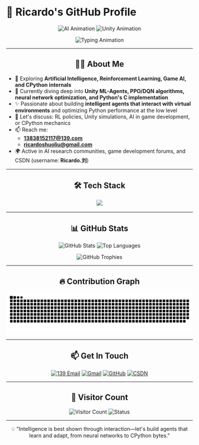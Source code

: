 # 🌟 Ricardo's GitHub Profile

<!-- 顶部动态GIF -->
<p align="center">
  <img src="https://media.giphy.com/media/3o7aCTPPm4x1yu8E8E/giphy.gif" width="400" alt="AI Animation" />
  <img src="https://media.giphy.com/media/RbDKaczqWovIugyJmW/giphy.gif" width="400" alt="Unity Animation" />
</p>

<!-- 打字机效果欢迎语（新增CPython） -->
<p align="center">
  <img src="https://readme-typing-svg.herokuapp.com?size=28&center=true&vCenter=true&width=800&lines=Hi%2C%20I'm%20Ricardo%20👋;AI%20%26%20Reinforcement%20Learning%20Enthusiast;Exploring%20Unity%20ML-Agents%20%26%20CPython%20🚀" alt="Typing Animation" />
</p>

---

<!-- 关于我（添加双邮箱和CPython兴趣） -->
<h2 align="center">👨‍💻 About Me</h2>

- 🔭 Exploring **Artificial Intelligence, Reinforcement Learning, Game AI, and CPython internals**  
- 🌱 Currently diving deep into **Unity ML-Agents, PPO/DQN algorithms, neural network optimization, and Python's C implementation**  
- ✨ Passionate about building **intelligent agents that interact with virtual environments** and optimizing Python performance at the low level  
- 💬 Let's discuss: RL policies, Unity simulations, AI in game development, or CPython mechanics  
- 📫 Reach me:  
  - **13838152117@139.com**  
  - **ricardoshuoliu@gmail.com**  
- 🌍 Active in AI research communities, game development forums, and CSDN (username: **Ricardo.刘**)  

---

<!-- 技能栈（添加CPython相关图标） -->
<h2 align="center">🛠 Tech Stack</h2>

<p align="center">
  <img src="https://skillicons.dev/icons?i=python,c,cpython,pytorch,tensorflow,unity,csharp,git,github,linux,vscode" />
</p>

---

<!-- GitHub数据统计 -->
<h2 align="center">📊 GitHub Stats</h2>

<p align="center">
  <img src="https://github-readme-stats.vercel.app/api?username=Ricardo-shuo-liu&show_icons=true&theme=radical" height="180" alt="GitHub Stats" />
  <img src="https://github-readme-stats.vercel.app/api/top-langs/?username=Ricardo-shuo-liu&layout=compact&theme=radical" height="180" alt="Top Languages" />
</p>

<p align="center">
  <img src="https://github-profile-trophy.vercel.app/?username=Ricardo-shuo-liu&theme=tokyonight&row=1&column=6" alt="GitHub Trophies" />
</p>

---

<!-- 贡献动态图表 -->
<h2 align="center">🔥 Contribution Graph</h2>

<p align="center">
  <img src="https://raw.githubusercontent.com/Platane/snk/output/github-contribution-grid-snake.svg" alt="Contribution Snake Animation" />
</p>

---

<!-- 联系方式（添加第二个邮箱和CSDN链接） -->
<h2 align="center">📫 Get In Touch</h2>

<p align="center">
  <a href="mailto:13838152117@139.com"><img src="https://img.shields.io/badge/Email-139%20Mail-blue?style=for-the-badge&logo=gmail" alt="139 Email" /></a>
  <a href="mailto:ricardoshuoliu@gmail.com"><img src="https://img.shields.io/badge/Email-Gmail-red?style=for-the-badge&logo=gmail" alt="Gmail" /></a>
  <a href="https://github.com/Ricardo-shuo-liu"><img src="https://img.shields.io/badge/GitHub-Ricardo-shuo-liu-informational?style=for-the-badge&logo=github" alt="GitHub" /></a>
  <a href="https://blog.csdn.net/Ricardo.刘"><img src="https://img.shields.io/badge/CSDN-Ricardo.刘-orange?style=for-the-badge&logo=csdn" alt="CSDN" /></a>
</p>

---

<!-- 访客统计 -->
<h2 align="center">👀 Visitor Count</h2>

<p align="center">
  <img src="https://komarev.com/ghpvc/?username=Ricardo-shuo-liu&style=for-the-badge&color=brightgreen" alt="Visitor Count" />
  <img src="https://img.shields.io/badge/Status-Active%20in%20AI%20%26%20CPython-blueviolet?style=for-the-badge&logo=ai" alt="Status" />
</p>

---

<p align="center">
  💡 "Intelligence is best shown through interaction—let's build agents that learn and adapt, from neural networks to CPython bytes."  
</p>




